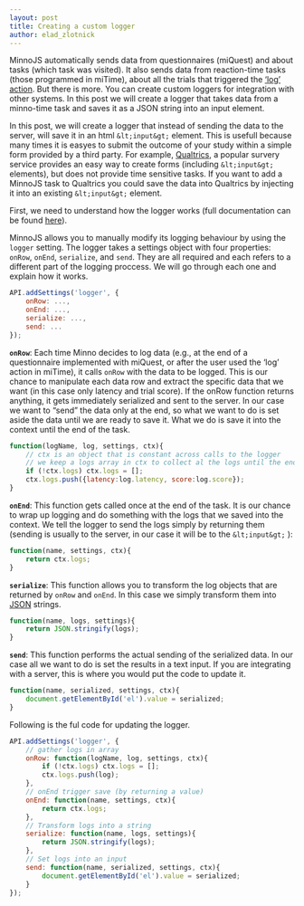 ```yaml
---
layout: post
title: Creating a custom logger
author: elad_zlotnick
---
```


MinnoJS automatically sends data from questionnaires (miQuest) and about tasks (which task was visited). 
It also sends data from reaction-time tasks (those programmed in miTime), about all the trials that triggered the [‘log’ action](https://minnojs.github.io/minno-time/0.3/time/API.html#interactions-actions). 
But there is more. You can create custom loggers for integration with other systems.
In this post we will create a logger that takes data from a minno-time task and saves it as a JSON string into an input element.

In this post, we will create a logger that instead of sending the data to the server, will save it in an html `&lt;input&gt;` element.
This is usefull because many times it is easyes to submit the outcome of your study within a simple form provided by a third party.
For example, [Qualtrics](https://www.qualtricfs.com/), a popular survery service provides an easy way to create forms (including `&lt;input&gt;` elements),
but does not provide time sensitive tasks.
If you want to add a MinnoJS task to Qualtrics you could save the data into Qualtrics by injecting it into an existing `&lt;input&gt;` element.

First, we need to understand how the logger works 
(full documentation can be found [here](https://github.com/minnojs/minno-quest/blob/0.3/src/taskManager/logger/readme.md)).

MinnoJS allows you to manually modify its logging behaviour by using the `logger` setting.
The logger takes a settings object with four properties: `onRow`, `onEnd`, `serialize`, and `send`.
They are all required and each refers to a different part of the logging proccess.
We will go through each one and explain how it works.

```js
API.addSettings('logger', {
    onRow: ...,
    onEnd: ...,
    serialize: ...,
    send: ...
});
```

**`onRow`**: 
Each time Minno decides to log data (e.g., at the end of a questionnaire implemented with miQuest, or after the user used the ‘log’ action in miTime), 
it calls `onRow` with the data to be logged.
This is our chance to manipulate each data row and extract the specific data that we want (in this case only latency and trial score).
If the onRow function returns anything, it gets immediately serialized and sent to the server.
In our case we want to “send” the data only at the end, so what we want to do is set aside the data until we are ready to save it.
What we do is save it into the context until the end of the task.

```js
function(logName, log, settings, ctx){
    // ctx is an object that is constant across calls to the logger
    // we keep a logs array in ctx to collect al the logs until the end of the trial
    if (!ctx.logs) ctx.logs = [];
    ctx.logs.push({latency:log.latency, score:log.score});
}
```

**`onEnd`**: This function gets called once at the end of the task.
It is our chance to wrap up logging and do something with the logs that we saved into the context.
We tell the logger to send the logs simply by returning them 
(sending is usually to the server, in our case it will be to the `&lt;input&gt;` ):

```js
function(name, settings, ctx){
    return ctx.logs;
}
```

**`serialize`**: This function allows you to transform the log objects that are returned by `onRow` and `onEnd`.
In this case we simply transform them into [JSON](https://en.wikipedia.org/wiki/JSON) strings.

```js
function(name, logs, settings){
    return JSON.stringify(logs);
}
```

**`send`**: This function performs the actual sending of the serialized data.
In our case all we want to do is set the results in a text input.
If you are integrating with a server, this is where you would put the code to update it.

```js
function(name, serialized, settings, ctx){
    document.getElementById('el').value = serialized;
}
```

Following is the ful code for updating the logger.

```js
API.addSettings('logger', {
    // gather logs in array
    onRow: function(logName, log, settings, ctx){
        if (!ctx.logs) ctx.logs = [];
        ctx.logs.push(log);
    },
    // onEnd trigger save (by returning a value)
    onEnd: function(name, settings, ctx){
        return ctx.logs;
    },
    // Transform logs into a string
    serialize: function(name, logs, settings){
        return JSON.stringify(logs);
    },
    // Set logs into an input
    send: function(name, serialized, settings, ctx){
        document.getElementById('el').value = serialized;
    }
});
```
